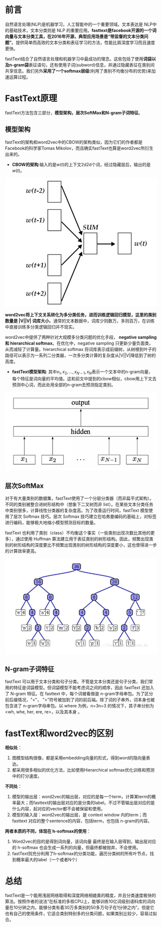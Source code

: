 # 前言

自然语言处理(NLP)是机器学习，人工智能中的一个重要领域。文本表达是 NLP中的基础技术，文本分类则是 NLP 的重要应用。**fasttext是facebook开源的一个词向量与文本分类工具，在2016年开源，典型应用场景是“带监督的文本分类问题”**。提供简单而高效的文本分类和表征学习的方法，性能比肩深度学习而且速度更快。

fastText结合了自然语言处理和机器学习中最成功的理念。这些包括了使用**词袋以及n-gram袋**表征语句，还有使用子词(subword)信息，并通过隐藏表征在类别间共享信息。我们另外**采用了一个softmax层级**(利用了类别不均衡分布的优势)来加速运算过程。

# FastText原理

fastText方法包含三部分，**模型架构，层次SoftMax和N-gram子词特征**。

## 模型架构

fastText的架构和word2vec中的CBOW的架构类似，因为它们的作者都是Facebook的科学家Tomas Mikolov，而且确实fastText也算是word2vec所衍生出来的。

- **CBOW的架构**:输入的是$w(t)$的上下文2d2d个词，经过隐藏层后，输出的是$w(t)$。

![](./images/N05-FastText/词向量-20220302-175243-872283-1703349448702-1501.png)

**word2vec将上下文关系转化为多分类任务，进而训练逻辑回归模型，这里的类别数量是 |V||V| 词库大小**。通常的文本数据中，词库少则数万，多则百万，在训练中直接训练多分类逻辑回归并不现实。

word2vec中提供了两种针对大规模多分类问题的优化手段， **negative sampling 和 hierarchical softmax**。在优化中，negative sampling 只更新少量负面类，从而减轻了计算量。hierarchical softmax 将词库表示成前缀树，从树根到叶子的路径可以表示为一系列二分类器，一次多分类计算的复杂度从|V||V|降低到了树的高度。

- **fastText模型架构**:
    其中$x_1,x_2,...,x_{N−1},x_{N}$表示一个文本中的n-gram向量，每个特征是词向量的平均值。这和前文中提到的cbow相似，cbow用上下文去预测中心词，而此处用全部的n-gram去预测指定类别。

![](./images/N05-FastText/词向量-20220302-175243-888279.png)

## 层次SoftMax

对于有大量类别的数据集，fastText使用了一个分层分类器（而非扁平式架构）。不同的类别被整合进树形结构中（想象下二叉树而非 list）。在某些文本分类任务中类别很多，计算线性分类器的复杂度高。为了改善运行时间，fastText 模型使用了层次 Softmax 技巧。层次 Softmax 技巧建立在哈弗曼编码的基础上，对标签进行编码，能够极大地缩小模型预测目标的数量。

fastText 也利用了类别（class）不均衡这个事实（一些类别出现次数比其他的更多），通过使用 Huffman 算法建立用于表征类别的树形结构。因此，频繁出现类别的树形结构的深度要比不频繁出现类别的树形结构的深度要小，这也使得进一步的计算效率更高。

![](./images/N05-FastText/词向量-20220302-175243-904278.png)

## N-gram子词特征

fastText 可以用于文本分类和句子分类。不管是文本分类还是句子分类，我们常用的特征是词袋模型。但词袋模型不能考虑词之间的顺序，因此 fastText 还加入了 N-gram 特征。在 fasttext 中，每个词被看做是 n-gram字母串包。为了区分前后缀情况，"<"， ">"符号被加到了词的前后端。除了词的子串外，词本身也被包含进了 n-gram字母串包。以 where 为例，n=3n=3 的情况下，其子串分别为<wh, whe, her, ere, re>，以及其本身 。

#  fastText和word2vec的区别

**相似处**：

1. 图模型结构很像，都是采用embedding向量的形式，得到word的隐向量表达。
2. 都采用很多相似的优化方法，比如使用Hierarchical softmax优化训练和预测中的打分速度。

**不同处**：

1. 模型的输出层：word2vec的输出层，对应的是每一个term，计算某term的概率最大；而fasttext的输出层对应的是分类的label。不过不管输出层对应的是什么内容，起对应的vector都不会被保留和使用。
2. 模型的输入层：word2vec的输出层，是 context window 内的term；而fasttext 对应的整个sentence的内容，包括term，也包括 n-gram的内容。

**两者本质的不同，体现在 h-softmax的使用**：

1. Word2vec的目的是得到词向量，该词向量 最终是在输入层得到，输出层对应的 h-softmax
    也会生成一系列的向量，但最终都被抛弃，不会使用。
2. fastText则充分利用了h-softmax的分类功能，遍历分类树的所有叶节点，找到概率最大的label（一个或者N个）



# 总结

fastText是一个能用浅层网络取得和深度网络相媲美的精度，并且分类速度极快的算法。按照作者的说法“在标准的多核CPU上，能够训练10亿词级别语料库的词向量在10分钟之内，能够分类有着30万多类别的50多万句子在1分钟之内”。但是它也有自己的使用条件，它适合类别特别多的分类问题，如果类别比较少，容易过拟合。